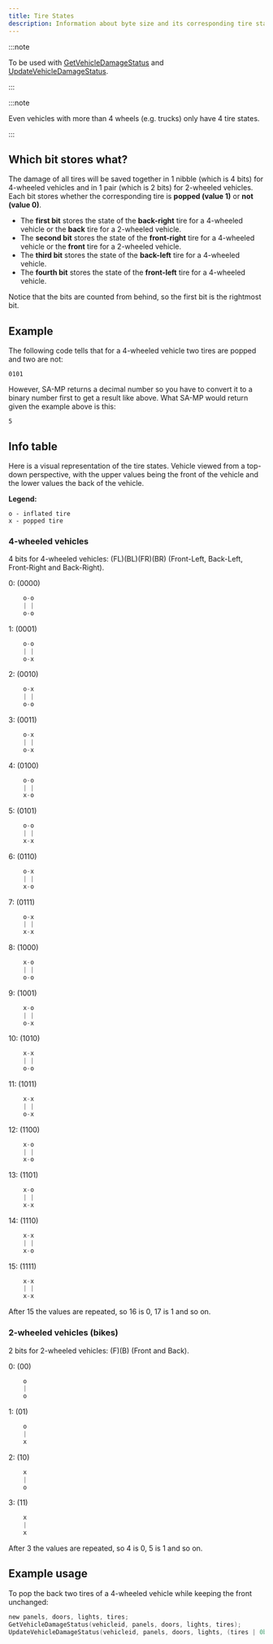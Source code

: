 ```yaml
---
title: Tire States
description: Information about byte size and its corresponding tire state bits.
---
```


:::note

To be used with [GetVehicleDamageStatus](../functions/GetVehicleDamageStatus) and [UpdateVehicleDamageStatus](../functions/UpdateVehicleDamageStatus).

:::

:::note

Even vehicles with more than 4 wheels (e.g. trucks) only have 4 tire states.

:::

## Which bit stores what?

The damage of all tires will be saved together in 1 nibble (which is 4 bits) for 4-wheeled vehicles and in 1 pair (which is 2 bits) for 2-wheeled vehicles. Each bit stores whether the corresponding tire is **popped (value 1)** or **not (value 0)**.

- The **first bit** stores the state of the **back-right** tire for a 4-wheeled vehicle or the **back** tire for a 2-wheeled vehicle.
- The **second bit** stores the state of the **front-right** tire for a 4-wheeled vehicle or the **front** tire for a 2-wheeled vehicle.
- The **third bit** stores the state of the **back-left** tire for a 4-wheeled vehicle.
- The **fourth bit** stores the state of the **front-left** tire for a 4-wheeled vehicle.

Notice that the bits are counted from behind, so the first bit is the rightmost bit.

## Example

The following code tells that for a 4-wheeled vehicle two tires are popped and two are not:

`0101`

However, SA-MP returns a decimal number so you have to convert it to a binary number first to get a result like above. What SA-MP would return given the example above is this:

`5`

## Info table

Here is a visual representation of the tire states. Vehicle viewed from a top-down perspective, with the upper values being the front of the vehicle and the lower values the back of the vehicle.

**Legend:**

```
o - inflated tire
x - popped tire
```

### 4-wheeled vehicles

4 bits for 4-wheeled vehicles: (FL)(BL)(FR)(BR) (Front-Left, Back-Left, Front-Right and Back-Right).

0: (0000)

```c
    o-o
    | |
    o-o
```

1: (0001)

```c
    o-o
    | |
    o-x
```

2: (0010)

```c
    o-x
    | |
    o-o
```

3: (0011)

```c
    o-x
    | |
    o-x
```

4: (0100)

```c
    o-o
    | |
    x-o
```

5: (0101)

```c
    o-o
    | |
    x-x
```

6: (0110)

```c
    o-x
    | |
    x-o
```

7: (0111)

```c
    o-x
    | |
    x-x
```

8: (1000)

```c
    x-o
    | |
    o-o
```

9: (1001)

```c
    x-o
    | |
    o-x
```

10: (1010)

```c
    x-x
    | |
    o-o
```

11: (1011)

```c
    x-x
    | |
    o-x
```

12: (1100)

```c
    x-o
    | |
    x-o
```

13: (1101)

```c
    x-o
    | |
    x-x
```

14: (1110)

```c
    x-x
    | |
    x-o
```

15: (1111)

```c
    x-x
    | |
    x-x
```

After 15 the values are repeated, so 16 is 0, 17 is 1 and so on.

### 2-wheeled vehicles (bikes)

2 bits for 2-wheeled vehicles: (F)(B) (Front and Back).

0: (00)

```c
    o
    |
    o
```

1: (01)

```c
    o
    |
    x
```

2: (10)

```c
    x
    |
    o
```

3: (11)

```c
    x
    |
    x
```

After 3 the values are repeated, so 4 is 0, 5 is 1 and so on.

## Example usage

To pop the back two tires of a 4-wheeled vehicle while keeping the front unchanged:

```c
new panels, doors, lights, tires;
GetVehicleDamageStatus(vehicleid, panels, doors, lights, tires);
UpdateVehicleDamageStatus(vehicleid, panels, doors, lights, (tires | 0b0101)); // The '0b' part means that the following number is in binary. Just the same way that '0x' indicates a hexadecimal number.
```
